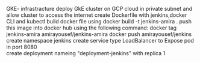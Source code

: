 GKE- infrastracture
deploy GkE cluster on GCP cloud in private subnet and allow cluster to access the internet 
create Dockerfile with jenkins,docker CLI and kubectl 
build docker file  using 
   docker build -t jenkins-amira . 
push this image into docker hub   using the following command:
     docker tag jenkins-amira  amirayousef/jenkins-amira
     docker push amirayousef/jenkins
create namespace jenkins 
create service type LoadBalancer to Expose pod in port 8080  
create deployment  nameing "deployment-jenkins" with replica 1

